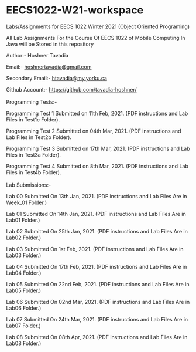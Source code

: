 # EECS1022-W21-workspace
Labs/Assignments for EECS 1022 Winter 2021 (Object Oriented Programing)

All Lab Assignments For the Course Of EECS 1022 of Mobile Computing In Java will be Stored in this repository

Author:- Hoshner Tavadia

Email:- hoshnertavadia@gmail.com

Secondary Email:- htavadia@my.yorku.ca

Github Account:- https://github.com/tavadia-hoshner/
  <br />
  <br />
Programming Tests:-

Programming Test 1 Submitted on 11th Feb, 2021. (PDF instructions and Lab Files in Test1c Folder).

Programming Test 2 Submitted on 04th Mar, 2021. (PDF instructions and Lab Files in Test2b Folder).

Programming Test 3 Submitted on 17th Mar, 2021. (PDF instructions and Lab Files in Test3a Folder).

Programming Test 4 Submitted on 8th Mar, 2021. (PDF instructions and Lab Files in Test4b Folder).
  <br />
  <br />
Lab Submissions:-

Lab 00 Submitted On 13th Jan, 2021. (PDF instructions and Lab Files Are in Week_01 Folder.)

Lab 01 Submitted On 14th Jan, 2021. (PDF instructions and Lab Files Are in Lab01 Folder.)

Lab 02 Submitted On 25th Jan, 2021. (PDF instructions and Lab Files Are in Lab02 Folder.)

Lab 03 Submitted On 1st Feb, 2021. (PDF instructions and Lab Files Are in Lab03 Folder.)

Lab 04 Submitted On 17th Feb, 2021. (PDF instructions and Lab Files Are in Lab04 Folder.)

Lab 05 Submitted On 22nd Feb, 2021. (PDF instructions and Lab Files Are in Lab05 Folder.)

Lab 06 Submitted On 02nd Mar, 2021. (PDF instructions and Lab Files Are in Lab06 Folder.)

Lab 07 Submitted On 24th Mar, 2021. (PDF instructions and Lab Files Are in Lab07 Folder.)

Lab 08 Submitted On 08th Apr, 2021. (PDF instructions and Lab Files Are in Lab08 Folder.)


~~~---COURSE COMPLETED---~~~

